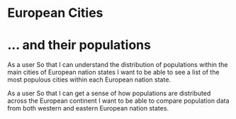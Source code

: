# European Cities

# ... and their populations

As a user
So that I can understand the distribution of populations within the main cities of European nation states
I want to be able to see a list of the most populous cities within each European nation state.

As a user
So that I can get a sense of how populations are distributed across the European continent
I want to be able to compare population data from both western and eastern European nation states.


